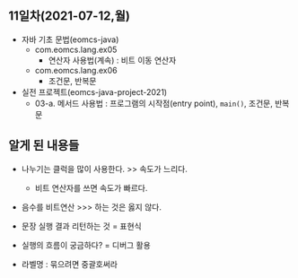 ## 11일차(2021-07-12,월)

- 자바 기초 문법(eomcs-java)
  - com.eomcs.lang.ex05
    - 연산자 사용법(계속) : 비트 이동 연산자
  - com.eomcs.lang.ex06
    - 조건문, 반복문
- 실전 프로젝트(eomcs-java-project-2021)
  - 03-a. 메서드 사용법 : 프로그램의 시작점(entry point), `main()`, 조건문, 반복문

## 알게 된 내용들

- 나누기는 클럭을 많이 사용한다. >> 속도가 느리다.

  - 비트 연산자를 쓰면 속도가 빠르다.

- 음수를 비트연산 >>> 하는 것은 옳지 않다.

- 문장 실행 결과 리턴하는 것 = 표현식

- 실행의 흐름이 궁금하다? = 디버그 활용

- 라벨명 : 묶으려면 중괄호써라
